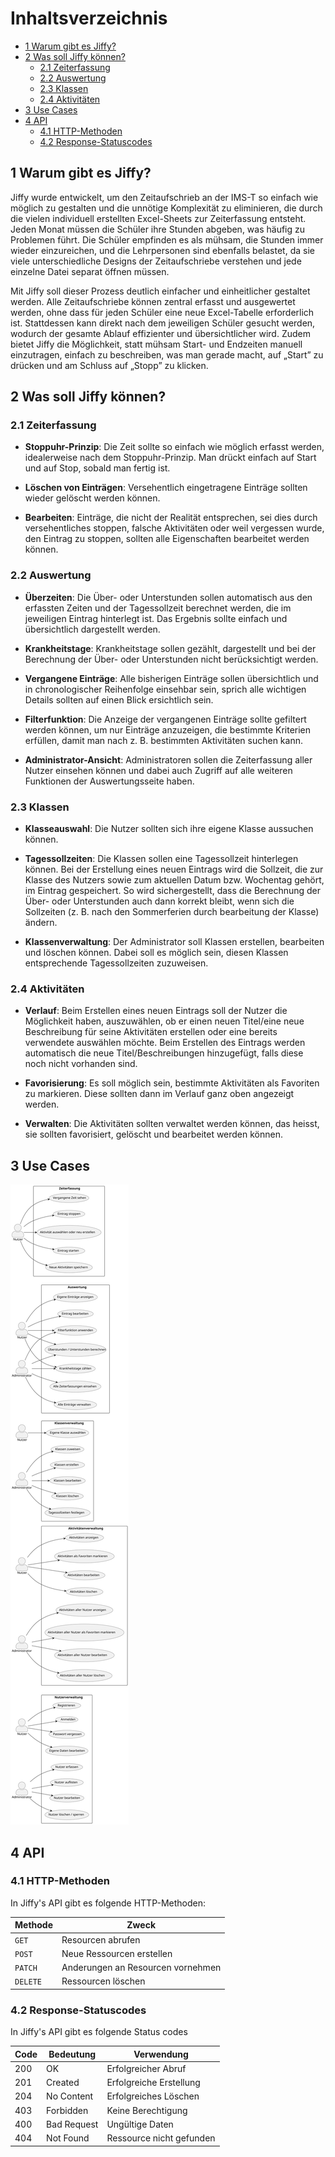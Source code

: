 # Inhaltsverzeichnis

- [1 Warum gibt es Jiffy?](#1-warum-gibt-es-jiffy)
- [2 Was soll Jiffy können?](#2-was-soll-jiffy-können)
  - [2.1 Zeiterfassung](#21-zeiterfassung)
  - [2.2 Auswertung](#22-auswertung)
  - [2.3 Klassen](#23-klassen)
  - [2.4 Aktivitäten](#24-aktivitäten)
- [3 Use Cases](#3-use-cases)
- [4 API](#4-api)
  - [4.1 HTTP-Methoden](#41-http-methoden)
  - [4.2 Response-Statuscodes](#42-response-statuscodes)

## 1 Warum gibt es Jiffy?
Jiffy wurde entwickelt, um den Zeitaufschrieb an der IMS-T so einfach wie möglich zu gestalten und die unnötige Komplexität zu eliminieren, die durch die vielen individuell erstellten Excel-Sheets zur Zeiterfassung entsteht. Jeden Monat müssen die Schüler ihre Stunden abgeben, was häufig zu Problemen führt. Die Schüler empfinden es als mühsam, die Stunden immer wieder einzureichen, und die Lehrpersonen sind ebenfalls belastet, da sie viele unterschiedliche Designs der Zeitaufschriebe verstehen und jede einzelne Datei separat öffnen müssen.

Mit Jiffy soll dieser Prozess deutlich einfacher und einheitlicher gestaltet werden. Alle Zeitaufschriebe können zentral erfasst und ausgewertet werden, ohne dass für jeden Schüler eine neue Excel-Tabelle erforderlich ist. Stattdessen kann direkt nach dem jeweiligen Schüler gesucht werden, wodurch der gesamte Ablauf effizienter und übersichtlicher wird. Zudem bietet Jiffy die Möglichkeit, statt mühsam Start- und Endzeiten manuell einzutragen, einfach zu beschreiben, was man gerade macht, auf „Start” zu drücken und am Schluss auf „Stopp” zu klicken.

## 2 Was soll Jiffy können?
### **2.1 Zeiterfassung**
- **Stoppuhr-Prinzip**: Die Zeit sollte so einfach wie möglich erfasst werden, idealerweise nach dem Stoppuhr-Prinzip. Man drückt einfach auf Start und auf Stop, sobald man fertig ist.

- **Löschen von Einträgen**: Versehentlich eingetragene Einträge sollten wieder gelöscht werden können.

- **Bearbeiten**: Einträge, die nicht der Realität entsprechen, sei dies durch versehentliches stoppen, falsche Aktivitäten oder weil vergessen wurde, den Eintrag zu stoppen, sollten alle Eigenschaften bearbeitet werden können.

### **2.2 Auswertung**
- **Überzeiten**: Die Über- oder Unterstunden sollen automatisch aus den erfassten Zeiten und der Tagessollzeit berechnet werden, die im jeweiligen Eintrag hinterlegt ist. Das Ergebnis sollte einfach und übersichtlich dargestellt werden.

- **Krankheitstage**: Krankheitstage sollen gezählt, dargestellt und bei der Berechnung der Über- oder Unterstunden nicht berücksichtigt werden.

- **Vergangene Einträge**: Alle bisherigen Einträge sollen übersichtlich und in chronologischer Reihenfolge einsehbar sein, sprich alle wichtigen Details sollten auf einen Blick ersichtlich sein.

- **Filterfunktion**:  Die Anzeige der vergangenen Einträge sollte gefiltert werden können, um nur Einträge anzuzeigen, die bestimmte Kriterien erfüllen, damit man nach z. B. bestimmten Aktivitäten suchen kann.

- **Administrator-Ansicht**: Administratoren sollen die Zeiterfassung aller Nutzer einsehen können und dabei auch Zugriff auf alle weiteren Funktionen der Auswertungsseite haben.

### **2.3 Klassen**
- **Klasseauswahl**: Die Nutzer sollten sich ihre eigene Klasse aussuchen können.

- **Tagessollzeiten**: Die Klassen sollen eine Tagessollzeit hinterlegen können. Bei der Erstellung eines neuen Eintrags wird die Sollzeit, die zur Klasse des Nutzers sowie zum aktuellen Datum bzw. Wochentag gehört, im Eintrag gespeichert. So wird sichergestellt, dass die Berechnung der Über- oder Unterstunden auch dann korrekt bleibt, wenn sich die Sollzeiten (z. B. nach den Sommerferien durch bearbeitung der Klasse) ändern.

- **Klassenverwaltung**: Der Administrator soll Klassen erstellen, bearbeiten und löschen können. Dabei soll es möglich sein, diesen Klassen entsprechende Tagessollzeiten zuzuweisen.

### **2.4 Aktivitäten**
- **Verlauf**: Beim Erstellen eines neuen Eintrags soll der Nutzer die Möglichkeit haben, auszuwählen, ob er einen neuen Titel/eine neue Beschreibung für seine Aktivitäten erstellen oder eine bereits verwendete auswählen möchte. Beim Erstellen des Eintrags werden automatisch die neue Titel/Beschreibungen hinzugefügt, falls diese noch nicht vorhanden sind.

- **Favorisierung**: Es soll möglich sein, bestimmte Aktivitäten als Favoriten zu markieren. Diese sollten dann im Verlauf ganz oben angezeigt werden.

- **Verwalten**: Die Aktivitäten sollten verwaltet werden können, das heisst, sie sollten favorisiert, gelöscht und bearbeitet werden können.


## 3 Use Cases

![Use Cases](../assets/UseCases.svg)


## 4 API
### 4.1 HTTP-Methoden  
In Jiffy's API gibt es folgende HTTP-Methoden:

| Methode  | Zweck                               |
|----------|-------------------------------------|
| `GET`    | Resourcen abrufen                   | 
| `POST`   | Neue Ressourcen erstellen           |
| `PATCH`  | Anderungen an Resourcen vornehmen   | 
| `DELETE` | Ressourcen löschen                  | 


### 4.2 Response-Statuscodes
In Jiffy's API gibt es folgende Status codes

| Code | Bedeutung   | Verwendung               |
|------|-------------|--------------------------|
| 200  | OK          | Erfolgreicher Abruf      |
| 201  | Created     | Erfolgreiche Erstellung  |
| 204  | No Content  | Erfolgreiches Löschen    |
| 403  | Forbidden   | Keine Berechtigung       |
| 400  | Bad Request | Ungültige Daten          |
| 404  | Not Found   | Ressource nicht gefunden |
